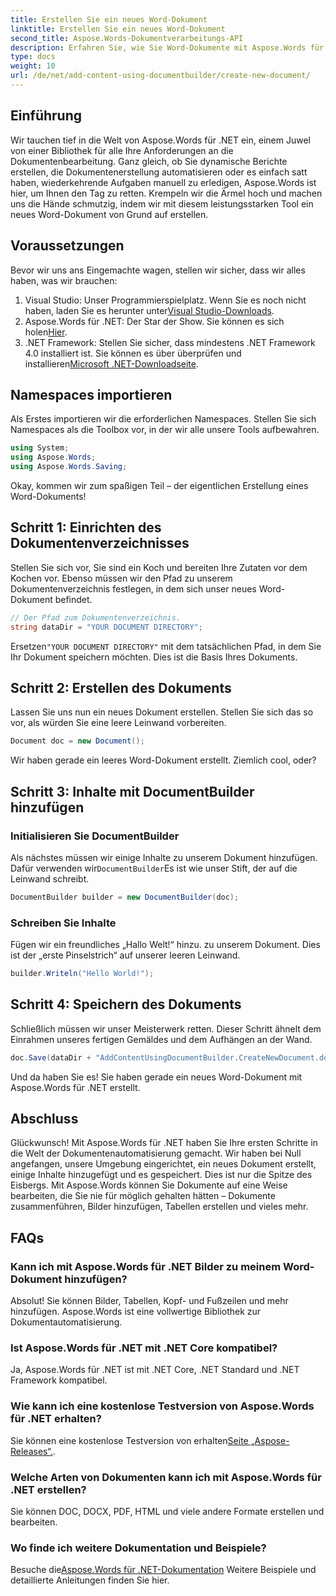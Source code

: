 ```yaml
---
title: Erstellen Sie ein neues Word-Dokument
linktitle: Erstellen Sie ein neues Word-Dokument
second_title: Aspose.Words-Dokumentverarbeitungs-API
description: Erfahren Sie, wie Sie Word-Dokumente mit Aspose.Words für .NET erstellen. Diese Schritt-für-Schritt-Anleitung führt Sie durch den Prozess und erleichtert Ihnen die Automatisierung von Dokumenten.
type: docs
weight: 10
url: /de/net/add-content-using-documentbuilder/create-new-document/
---
```

## Einführung
Wir tauchen tief in die Welt von Aspose.Words für .NET ein, einem Juwel von einer Bibliothek für alle Ihre Anforderungen an die Dokumentenbearbeitung. Ganz gleich, ob Sie dynamische Berichte erstellen, die Dokumentenerstellung automatisieren oder es einfach satt haben, wiederkehrende Aufgaben manuell zu erledigen, Aspose.Words ist hier, um Ihnen den Tag zu retten. Krempeln wir die Ärmel hoch und machen uns die Hände schmutzig, indem wir mit diesem leistungsstarken Tool ein neues Word-Dokument von Grund auf erstellen.

## Voraussetzungen

Bevor wir uns ans Eingemachte wagen, stellen wir sicher, dass wir alles haben, was wir brauchen:

1.  Visual Studio: Unser Programmierspielplatz. Wenn Sie es noch nicht haben, laden Sie es herunter unter[Visual Studio-Downloads](https://visualstudio.microsoft.com/downloads/).
2.  Aspose.Words für .NET: Der Star der Show. Sie können es sich holen[Hier](https://releases.aspose.com/words/net/).
3.  .NET Framework: Stellen Sie sicher, dass mindestens .NET Framework 4.0 installiert ist. Sie können es über überprüfen und installieren[Microsoft .NET-Downloadseite](https://dotnet.microsoft.com/download/dotnet-framework).

## Namespaces importieren

Als Erstes importieren wir die erforderlichen Namespaces. Stellen Sie sich Namespaces als die Toolbox vor, in der wir alle unsere Tools aufbewahren.

```csharp
using System;
using Aspose.Words;
using Aspose.Words.Saving;
```

Okay, kommen wir zum spaßigen Teil – der eigentlichen Erstellung eines Word-Dokuments!

## Schritt 1: Einrichten des Dokumentenverzeichnisses

Stellen Sie sich vor, Sie sind ein Koch und bereiten Ihre Zutaten vor dem Kochen vor. Ebenso müssen wir den Pfad zu unserem Dokumentenverzeichnis festlegen, in dem sich unser neues Word-Dokument befindet.

```csharp
// Der Pfad zum Dokumentenverzeichnis.
string dataDir = "YOUR DOCUMENT DIRECTORY";
```

 Ersetzen`"YOUR DOCUMENT DIRECTORY"` mit dem tatsächlichen Pfad, in dem Sie Ihr Dokument speichern möchten. Dies ist die Basis Ihres Dokuments.

## Schritt 2: Erstellen des Dokuments

Lassen Sie uns nun ein neues Dokument erstellen. Stellen Sie sich das so vor, als würden Sie eine leere Leinwand vorbereiten.

```csharp
Document doc = new Document();
```

Wir haben gerade ein leeres Word-Dokument erstellt. Ziemlich cool, oder?

## Schritt 3: Inhalte mit DocumentBuilder hinzufügen

### Initialisieren Sie DocumentBuilder

 Als nächstes müssen wir einige Inhalte zu unserem Dokument hinzufügen. Dafür verwenden wir`DocumentBuilder`Es ist wie unser Stift, der auf die Leinwand schreibt.

```csharp
DocumentBuilder builder = new DocumentBuilder(doc);
```

### Schreiben Sie Inhalte

Fügen wir ein freundliches „Hallo Welt!“ hinzu. zu unserem Dokument. Dies ist der „erste Pinselstrich“ auf unserer leeren Leinwand.

```csharp
builder.Writeln("Hello World!");
```

## Schritt 4: Speichern des Dokuments

Schließlich müssen wir unser Meisterwerk retten. Dieser Schritt ähnelt dem Einrahmen unseres fertigen Gemäldes und dem Aufhängen an der Wand.

```csharp
doc.Save(dataDir + "AddContentUsingDocumentBuilder.CreateNewDocument.docx");
```

Und da haben Sie es! Sie haben gerade ein neues Word-Dokument mit Aspose.Words für .NET erstellt.

## Abschluss

Glückwunsch! Mit Aspose.Words für .NET haben Sie Ihre ersten Schritte in die Welt der Dokumentenautomatisierung gemacht. Wir haben bei Null angefangen, unsere Umgebung eingerichtet, ein neues Dokument erstellt, einige Inhalte hinzugefügt und es gespeichert. Dies ist nur die Spitze des Eisbergs. Mit Aspose.Words können Sie Dokumente auf eine Weise bearbeiten, die Sie nie für möglich gehalten hätten – Dokumente zusammenführen, Bilder hinzufügen, Tabellen erstellen und vieles mehr.

## FAQs

### Kann ich mit Aspose.Words für .NET Bilder zu meinem Word-Dokument hinzufügen?

Absolut! Sie können Bilder, Tabellen, Kopf- und Fußzeilen und mehr hinzufügen. Aspose.Words ist eine vollwertige Bibliothek zur Dokumentautomatisierung.

### Ist Aspose.Words für .NET mit .NET Core kompatibel?

Ja, Aspose.Words für .NET ist mit .NET Core, .NET Standard und .NET Framework kompatibel.

### Wie kann ich eine kostenlose Testversion von Aspose.Words für .NET erhalten?

 Sie können eine kostenlose Testversion von erhalten[Seite „Aspose-Releases“.](https://releases.aspose.com/).

### Welche Arten von Dokumenten kann ich mit Aspose.Words für .NET erstellen?

Sie können DOC, DOCX, PDF, HTML und viele andere Formate erstellen und bearbeiten.

### Wo finde ich weitere Dokumentation und Beispiele?

 Besuche die[Aspose.Words für .NET-Dokumentation](https://reference.aspose.com/words/net/) Weitere Beispiele und detaillierte Anleitungen finden Sie hier.
